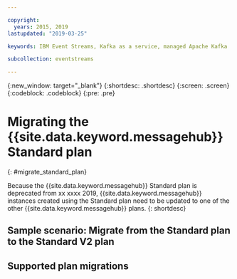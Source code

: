 ```yaml
---

copyright:
  years: 2015, 2019
lastupdated: "2019-03-25"

keywords: IBM Event Streams, Kafka as a service, managed Apache Kafka

subcollection: eventstreams

---
```


{:new_window: target="_blank"}
{:shortdesc: .shortdesc}
{:screen: .screen}
{:codeblock: .codeblock}
{:pre: .pre}


# Migrating the {{site.data.keyword.messagehub}} Standard plan
{: #migrate_standard_plan}

Because the {{site.data.keyword.messagehub}} Standard plan is deprecated from xx xxxx 2019, {{site.data.keyword.messagehub}} instances created using the Standard plan need to be updated to one of the other {{site.data.keyword.messagehub}} plans. 
{: shortdesc}

## Sample scenario: Migrate from the Standard plan to the Standard V2 plan

## Supported plan migrations


